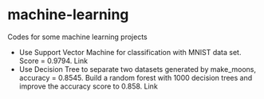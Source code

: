 # machine-learning

Codes for some machine learning projects

- Use Support Vector Machine for classification with MNIST data set. Score = 0.9794. Link
- Use Decision Tree to separate two datasets generated by make_moons, accuracy = 0.8545. Build a random forest with 1000 decision trees and improve the accuracy score to 0.858. Link
